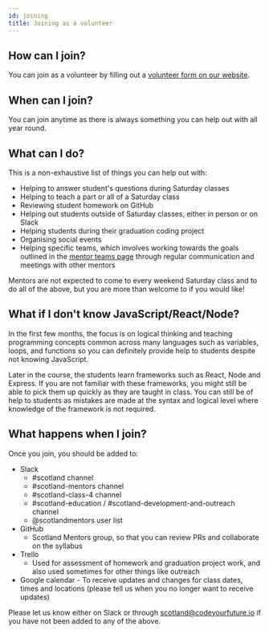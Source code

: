 ```yaml
---
id: joining
title: Joining as a volunteer
---
```


## How can I join?

You can join as a volunteer by filling out a [volunteer form on our website](https://codeyourfuture.io/volunteers/).

## When can I join?

You can join anytime as there is always something you can help out with all year round.

## What can I do?

This is a non-exhaustive list of things you can help out with:

- Helping to answer student's questions during Saturday classes
- Helping to teach a part or all of a Saturday class
- Reviewing student homework on GitHub
- Helping out students outside of Saturday classes, either in person or on Slack
- Helping students during their graduation coding project
- Organising social events
- Helping specific teams, which involves working towards the goals outlined in the [mentor teams page](mentors/teams.md) through regular communication and meetings with other mentors

Mentors are not expected to come to every weekend Saturday class and to do all of the above, but you are more than welcome to if you would like!

## What if I don't know JavaScript/React/Node?

In the first few months, the focus is on logical thinking and teaching programming concepts common across many languages such as variables, loops, and functions so you can definitely provide help to students despite not knowing JavaScript.

Later in the course, the students learn frameworks such as React, Node and Express.
If you are not familiar with these frameworks, you might still be able to pick them up quickly as they are taught in class.
You can still be of help to students as mistakes are made at the syntax and logical level where knowledge of the framework is not required.

## What happens when I join?

Once you join, you should be added to:

- Slack
  - \#scotland channel
  - \#scotland-mentors channel
  - \#scotland-class-4 channel
  - \#scotland-education / \#scotland-development-and-outreach channel
  - @scotlandmentors user list
- GitHub
  - Scotland Mentors group, so that you can review PRs and collaborate on the syllabus
- Trello
  - Used for assessment of homework and graduation project work, and also used sometimes for other things like outreach
- Google calendar
  - To receive updates and changes for class dates, times and locations (please tell us when you no longer want to receive updates)

Please let us know either on Slack or through scotland@codeyourfuture.io if you have not been added to any of the above.
